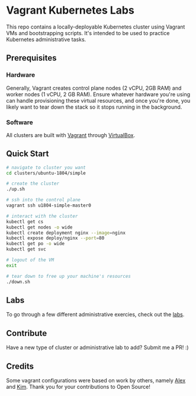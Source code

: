 # Vagrant Kubernetes Labs

This repo contains a locally-deployable Kubernetes cluster using Vagrant VMs and
bootstrapping scripts. It's intended to be used to practice Kubernetes administrative
tasks.

## Prerequisites

### Hardware

Generally, Vagrant creates control plane nodes (2 vCPU, 2GB RAM) and worker
nodes (1 vCPU, 2 GB RAM). Ensure whatever hardware you're using can handle
provisioning these virtual resources, and once you're done, you likely want to
tear down the stack so it stops running in the background.

### Software

All clusters are built with [Vagrant](https://www.vagrantup.com/docs/installation)
through [VirtualBox](https://www.virtualbox.org/wiki/Downloads).

## Quick Start

```sh
# navigate to cluster you want
cd clusters/ubuntu-1804/simple

# create the cluster
./up.sh

# ssh into the control plane
vagrant ssh u1804-simple-master0

# interact with the cluster
kubectl get cs
kubectl get nodes -o wide
kubectl create deployment nginx --image=nginx
kubectl expose deploy/nginx --port=80
kubectl get po -o wide
kubectl get svc

# logout of the VM
exit

# tear down to free up your machine's resources
./down.sh
```

## Labs

To go through a few different administrative exercies, check out the [labs](./labs).

## Contribute

Have a new type of cluster or administrative lab to add? Submit me a PR! :)

## Credits

Some vagrant configurations were based on work by others, namely [Alex](https://blog.exxactcorp.com/building-a-kubernetes-cluster-using-vagrant/) and [Kim](https://github.com/wuestkamp/cka-example-environments). Thank you for your contributions to Open Source!
